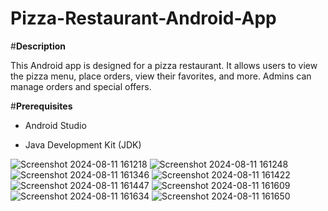 ﻿# Pizza-Restaurant-Android-App
 
 #**Description**

This Android app is designed for a pizza restaurant. It allows users to view the pizza menu, place orders, view their favorites, and more. Admins can manage orders and special offers.

 #**Prerequisites**

- Android Studio

- Java Development Kit (JDK)

![Screenshot 2024-08-11 161218](https://github.com/user-attachments/assets/4bb9663f-7851-470f-b9d4-160b61a35b2c)
![Screenshot 2024-08-11 161248](https://github.com/user-attachments/assets/5b303841-90ba-4a15-910a-f1d3186d8b90)
![Screenshot 2024-08-11 161346](https://github.com/user-attachments/assets/db4fe38e-f094-4412-890a-8b26921f7a07)
![Screenshot 2024-08-11 161422](https://github.com/user-attachments/assets/d4d5df9e-e9dd-454b-b097-62adc81ff05f)
![Screenshot 2024-08-11 161447](https://github.com/user-attachments/assets/ea3f9a25-59cf-4599-929d-0600b2632c99)
![Screenshot 2024-08-11 161609](https://github.com/user-attachments/assets/be5c993e-9745-46f4-871d-1e89a276ccf3)
![Screenshot 2024-08-11 161634](https://github.com/user-attachments/assets/094911a7-6ff6-4754-a490-4d34aef66dbf)
![Screenshot 2024-08-11 161650](https://github.com/user-attachments/assets/5dceb1dd-46d0-4ab6-be7b-10315871c424)

